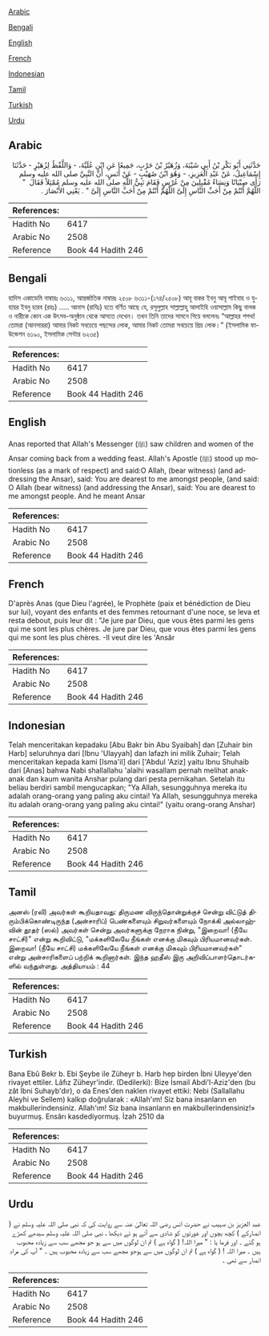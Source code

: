 [Arabic](#arabic)

[Bengali](#bengali)

[English](#english)

[French](#french)

[Indonesian](#indonesian)

[Tamil](#tamil)

[Turkish](#turkish)

[Urdu](#urdu)

## Arabic


<div dir="rtl" lang="ar" style={{fontSize:'larger',backgroundColor:'#f8f9fa',padding:20}}>
حَدَّثَنِي أَبُو بَكْرِ بْنُ أَبِي شَيْبَةَ، وَزُهَيْرُ بْنُ حَرْبٍ، جَمِيعًا عَنِ ابْنِ عُلَيَّةَ، - وَاللَّفْظُ لِزُهَيْرٍ - حَدَّثَنَا إِسْمَاعِيلُ، عَنْ عَبْدِ الْعَزِيزِ، - وَهُوَ ابْنُ صُهَيْبٍ - عَنْ أَنَسٍ، أَنَّ النَّبِيَّ صلى الله عليه وسلم رَأَى صِبْيَانًا وَنِسَاءً مُقْبِلِينَ مِنْ عُرْسٍ فَقَامَ نَبِيُّ اللَّهِ صلى الله عليه وسلم مُمْثِلاً فَقَالَ ‏ "‏ اللَّهُمَّ أَنْتُمْ مِنْ أَحَبِّ النَّاسِ إِلَىَّ اللَّهُمَّ أَنْتُمْ مِنْ أَحَبِّ النَّاسِ إِلَىَّ ‏"‏ ‏.‏ يَعْنِي الأَنْصَارَ ‏.‏
</div>
<div style={{backgroundColor:'#f8f9fa',padding:20, marginBottom: 10}}><table> <thead> <tr> <th>References:</th> <th></th> </tr> </thead> <tbody><tr><td>Hadith No</td><td>6417</td></tr><tr><td>Arabic No</td><td>2508</td></tr><tr><td>Reference</td><td>Book 44 Hadith 246</td></tr></tbody></table></div>

## Bengali


<div dir="ltr" lang="bn" style={{fontSize:'larger',backgroundColor:'#f8f9fa',padding:20}}>
হাদিস একাডেমি নাম্বারঃ ৬৩১১, আন্তর্জাতিক নাম্বারঃ ২৫০৮ ৬৩১১-(১৭৪/২৫০৮) আবূ বাকর ইবনু আবূ শাইবাহ ও যুহায়র ইবনু হারব (রহঃ) ..... আনাস (রাযিঃ) হতে বর্ণিত আছে যে, রসূলুল্লাহ সাল্লাল্লাহু আলাইহি ওয়াসাল্লাম কিছু বালক ও নারীকে কোন এক উৎসব-অনুষ্ঠান থেকে আসতে দেখেন। তখন তিনি তাদের সামনে গিয়ে বললেনঃ “আল্লাহর শপথ! তোমরা (আনসাররা) আমার নিকট সবচেয়ে পছন্দের লোক, আমার নিকট তোমরা সবচেয়ে প্রিয় লোক।” (ইসলামিক ফাউন্ডেশন ৬১৯০, ইসলামিক সেন্টার ৬২৩৫)
</div>
<div style={{backgroundColor:'#f8f9fa',padding:20, marginBottom: 10}}><table> <thead> <tr> <th>References:</th> <th></th> </tr> </thead> <tbody><tr><td>Hadith No</td><td>6417</td></tr><tr><td>Arabic No</td><td>2508</td></tr><tr><td>Reference</td><td>Book 44 Hadith 246</td></tr></tbody></table></div>

## English


<div dir="ltr" lang="en" style={{fontSize:'larger',backgroundColor:'#f8f9fa',padding:20}}>
Anas reported that Allah's Messenger (ﷺ) saw children and women of the Ansar coming back from a wedding feast. Allah's Apostle (ﷺ) stood up motionless (as a mark of respect) and said:O Allah, (bear witness) (and addressing the Ansar), said: You are dearest to me amongst people, (and said: O Allah (bear witness) (and addressing the Ansar), said: You are dearest to me amongst people. And he meant Ansar
</div>
<div style={{backgroundColor:'#f8f9fa',padding:20, marginBottom: 10}}><table> <thead> <tr> <th>References:</th> <th></th> </tr> </thead> <tbody><tr><td>Hadith No</td><td>6417</td></tr><tr><td>Arabic No</td><td>2508</td></tr><tr><td>Reference</td><td>Book 44 Hadith 246</td></tr></tbody></table></div>

## French


<div dir="ltr" lang="fr" style={{fontSize:'larger',backgroundColor:'#f8f9fa',padding:20}}>
D'après Anas (que Dieu l'agrée), le Prophète (paix et bénédiction de Dieu sur lui), voyant des enfants et des femmes retournant d'une noce, se leva et resta debout, puis leur dit : "Je jure par Dieu, que vous êtes parmi les gens qui me sont les plus chères. Je jure par Dieu, que vous êtes parmi les gens qui me sont les plus chères. -Il veut dire les 'Ansâr
</div>
<div style={{backgroundColor:'#f8f9fa',padding:20, marginBottom: 10}}><table> <thead> <tr> <th>References:</th> <th></th> </tr> </thead> <tbody><tr><td>Hadith No</td><td>6417</td></tr><tr><td>Arabic No</td><td>2508</td></tr><tr><td>Reference</td><td>Book 44 Hadith 246</td></tr></tbody></table></div>

## Indonesian


<div dir="ltr" lang="id" style={{fontSize:'larger',backgroundColor:'#f8f9fa',padding:20}}>
Telah menceritakan kepadaku [Abu Bakr bin Abu Syaibah] dan [Zuhair bin Harb] seluruhnya dari [Ibnu 'Ulayyah] dan lafazh ini milik Zuhair; Telah menceritakan kepada kami [Isma'il] dari ['Abdul 'Aziz] yaitu Ibnu Shuhaib dari [Anas] bahwa Nabi shallallahu 'alaihi wasallam pernah melihat anak-anak dan kaum wanita Anshar pulang dari pesta pernikahan. Setelah itu beliau berdiri sambil mengucapkan; "Ya Allah, sesungguhnya mereka itu adalah orang-orang yang paling aku cintai! Ya Allah, sesungguhnya mereka itu adalah orang-orang yang paling aku cintai!" (yaitu orang-orang Anshar)
</div>
<div style={{backgroundColor:'#f8f9fa',padding:20, marginBottom: 10}}><table> <thead> <tr> <th>References:</th> <th></th> </tr> </thead> <tbody><tr><td>Hadith No</td><td>6417</td></tr><tr><td>Arabic No</td><td>2508</td></tr><tr><td>Reference</td><td>Book 44 Hadith 246</td></tr></tbody></table></div>

## Tamil


<div dir="ltr" lang="ta" style={{fontSize:'larger',backgroundColor:'#f8f9fa',padding:20}}>
அனஸ் (ரலி) அவர்கள் கூறியதாவது: திருமண விருந்தொன்றுக்குச் சென்று விட்டுத் திரும்பிக்கொண்டிருந்த (அன்சாரிப்) பெண்களையும் சிறுவர்களையும் நோக்கி அல்லாஹ்வின் தூதர் (ஸல்) அவர்கள் சென்று அவர்களுக்கு நேராக நின்று, "இறைவா! (நீயே சாட்சி)" என்று கூறிவிட்டு, "மக்களிலேயே நீங்கள் எனக்கு மிகவும் பிரியமானவர்கள். இறைவா! (நீயே சாட்சி) மக்களிலேயே நீங்கள் எனக்கு மிகவும் பிரியமானவர்கள்" என்று அன்சாரிகளைப் பற்றிக் கூறினார்கள். இந்த ஹதீஸ் இரு அறிவிப்பாளர்தொடர்களில் வந்துள்ளது. அத்தியாயம் : 44
</div>
<div style={{backgroundColor:'#f8f9fa',padding:20, marginBottom: 10}}><table> <thead> <tr> <th>References:</th> <th></th> </tr> </thead> <tbody><tr><td>Hadith No</td><td>6417</td></tr><tr><td>Arabic No</td><td>2508</td></tr><tr><td>Reference</td><td>Book 44 Hadith 246</td></tr></tbody></table></div>

## Turkish


<div dir="ltr" lang="tr" style={{fontSize:'larger',backgroundColor:'#f8f9fa',padding:20}}>
Bana Ebû Bekr b. Ebi Şeybe ile Züheyr b. Harb hep birden İbni Uleyye'den rivayet ettiler. Lâfız Züheyr'indir. (Dedilerki): Bize İsmail Abdi'l-Aziz'den (bu zât İbni Suhayb'dır), o da Enes'den naklen rivayet ettiki: Nebi (Sallallahu Aleyhi ve Sellem) kalkıp doğrularak : «Allah'ım! Siz bana insanların en makbullerindensiniz. Allah'ım! Siz bana insanların en makbullerindensiniz!» buyurmuş. Ensârı kasdediyormuş. İzah 2510 da
</div>
<div style={{backgroundColor:'#f8f9fa',padding:20, marginBottom: 10}}><table> <thead> <tr> <th>References:</th> <th></th> </tr> </thead> <tbody><tr><td>Hadith No</td><td>6417</td></tr><tr><td>Arabic No</td><td>2508</td></tr><tr><td>Reference</td><td>Book 44 Hadith 246</td></tr></tbody></table></div>

## Urdu


<div dir="rtl" lang="ur" style={{fontSize:'larger',backgroundColor:'#f8f9fa',padding:20}}>
عبد العزیز بن صہیب نے حضرت انس رضی اللہ تعالیٰ عنہ سے روایت کی کہ نبی صلی اللہ علیہ وسلم نے ( انصارکے ) کچھ بچوں اور عورتوں کو شادی سے آتے ہو ئے دیکھا ، نبی صلی اللہ علیہ وسلم سیدھے کھڑے ہو گئے ۔ اور فرما یا : " میرا اللہ! ( گواہ ہے ) تم ان لوگوں میں سے ہو جو مجھے سب سے زیادہ محبوب ہیں ۔ میرا اللہ ! ( گواہ ہے ) تم ان لوگوں میں سے ہوجو مجھے سب سے زیادہ محبوب ہیں ۔ " آپ کی مراد انصار سے تھی ۔
</div>
<div style={{backgroundColor:'#f8f9fa',padding:20, marginBottom: 10}}><table> <thead> <tr> <th>References:</th> <th></th> </tr> </thead> <tbody><tr><td>Hadith No</td><td>6417</td></tr><tr><td>Arabic No</td><td>2508</td></tr><tr><td>Reference</td><td>Book 44 Hadith 246</td></tr></tbody></table></div>